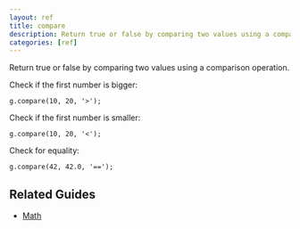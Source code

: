 ```yaml
---
layout: ref
title: compare
description: Return true or false by comparing two values using a comparison operation.
categories: [ref]
---
```

Return true or false by comparing two values using a comparison operation.

Check if the first number is bigger:

    g.compare(10, 20, '>');

Check if the first number is smaller:

    g.compare(10, 20, '<');

Check for equality:

    g.compare(42, 42.0, '==');

## Related Guides
- [Math](/guide/math.html)
